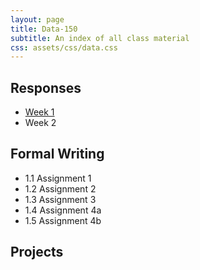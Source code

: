 ```yaml
---
layout: page
title: Data-150
subtitle: An index of all class material
css: assets/css/data.css
---
```


## Responses

* [Week 1](https://bryanhuffman.github.io/2020-08-25-humble/)
* Week 2

## Formal Writing

* 1.1 Assignment 1
* 1.2 Assignment 2
* 1.3 Assignment 3
* 1.4 Assignment 4a
* 1.5 Assignment 4b

## Projects
